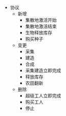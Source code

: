 - 协议
	- 新增
		- 集散地激活开始
		- 集散地激活结束
		- 生物释放库存
		- 购买种子
	- 变更
		- 采集
		- 建造
		- 合成
		- 采集建造立即完成
		- 释放库存
		- 农田翻新
	- 删除
		- 超级工人立即完成
		- 购买工人
		- 停止